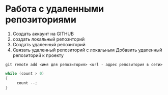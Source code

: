 # **Работа с удаленными репозиториями**
1. Создать аккаунт на GITHUB
2. создать локальный репозиторий
3. Создать удаленный репозиторий
4. Связать удаленный репозиторий с локальным
Добавить удаленный репозиторий к проекту
```
git remote add <имя для репозитория> <url - адрес репозитория в сети>
```
```C#
while (count > 0)
{
     count --;
}
```

